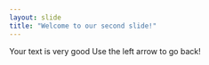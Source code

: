 ```yaml
---
layout: slide
title: "Welcome to our second slide!"
---
```

Your text is very good
Use the left arrow to go back!
